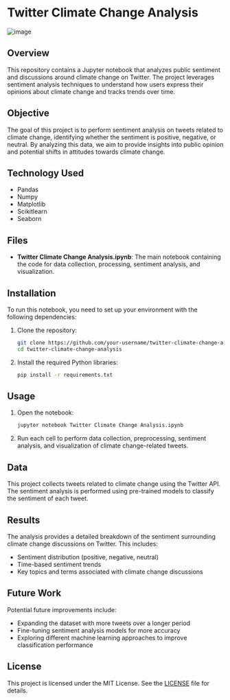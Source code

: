 # Twitter Climate Change Analysis

![image](https://github.com/user-attachments/assets/6b840292-3476-4983-85e1-bf35ab67394c)


## Overview

This repository contains a Jupyter notebook that analyzes public sentiment and discussions around climate change on Twitter. The project leverages sentiment analysis techniques to understand how users express their opinions about climate change and tracks trends over time.

## Objective

The goal of this project is to perform sentiment analysis on tweets related to climate change, identifying whether the sentiment is positive, negative, or neutral. By analyzing this data, we aim to provide insights into public opinion and potential shifts in attitudes towards climate change.

## Technology Used
- Pandas
- Numpy
- Matplotlib
- Scikitlearn
- Seaborn

## Files

- **Twitter Climate Change Analysis.ipynb**: The main notebook containing the code for data collection, processing, sentiment analysis, and visualization.
  
## Installation

To run this notebook, you need to set up your environment with the following dependencies:

1. Clone the repository:
   ```bash
   git clone https://github.com/your-username/twitter-climate-change-analysis.git
   cd twitter-climate-change-analysis
   ```

2. Install the required Python libraries:
   ```bash
   pip install -r requirements.txt
   ```

## Usage

1. Open the notebook:
   ```bash
   jupyter notebook Twitter Climate Change Analysis.ipynb
   ```

2. Run each cell to perform data collection, preprocessing, sentiment analysis, and visualization of climate change-related tweets.

## Data

This project collects tweets related to climate change using the Twitter API. The sentiment analysis is performed using pre-trained models to classify the sentiment of each tweet.

## Results

The analysis provides a detailed breakdown of the sentiment surrounding climate change discussions on Twitter. This includes:
- Sentiment distribution (positive, negative, neutral)
- Time-based sentiment trends
- Key topics and terms associated with climate change discussions

## Future Work

Potential future improvements include:
- Expanding the dataset with more tweets over a longer period
- Fine-tuning sentiment analysis models for more accuracy
- Exploring different machine learning approaches to improve classification performance

## License

This project is licensed under the MIT License. See the [LICENSE](LICENSE) file for details.

